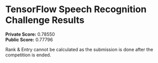 # TensorFlow Speech Recognition Challenge Results
<strong>Private Score:</strong> 0.78550<br />
<strong>Public Score:</strong> 0.77796<br />

Rank & Entry cannot be calculated as the submission is done after the competition is ended.
